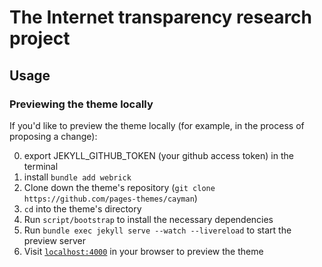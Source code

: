 # The Internet transparency research project

## Usage
### Previewing the theme locally

If you'd like to preview the theme locally (for example, in the process of proposing a change):

0. export JEKYLL_GITHUB_TOKEN (your github access token) in the terminal
1. install `bundle add webrick`
2. Clone down the theme's repository (`git clone https://github.com/pages-themes/cayman`)
3. `cd` into the theme's directory
4. Run `script/bootstrap` to install the necessary dependencies
5. Run `bundle exec jekyll serve --watch --livereload` to start the preview server
6. Visit [`localhost:4000`](http://localhost:4000) in your browser to preview the theme
